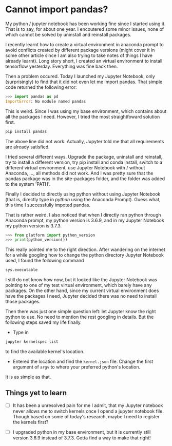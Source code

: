 # Cannot import pandas?

My python / jupyter notebook has been working fine since I started using it. That is to say, for
about one year. I encoutered some minor issues, none of which cannot be solved by
uninstall and reinstall packages.
  
I recently learnt how to create a virtual environment in anaconda prompt to avoid
conflicts created by different package versions (might cover it in some other
article since I am also trying to take notes of things I have already learnt). Long
story short, I created an virtual environment to install tensorflow yesterday. 
Everything was fine back then.

Then a problem occured. Today I launched my Jupyter Notebook, only (surprisingly) 
to find that it did not even let me import pandas. That simple code returned the 
following error:

```python
>>> import pandas as pd
ImportError: No module named pandas
```

This is weird. Since I was using my base environment, which contains about all the
packages I need. However, I tried the most straightfoward solution first.

```bash
pip install pandas
```
The above line did not work. Actually, Jupyter told me that all requirements are already 
satisfied. 

I tried several different ways. Upgrade the package, uninstall and reinstall, try 
to install a different version, try pip install and conda install, switch to a 
different virtual environment, use Jupyter Notebook with / without Anaconda, ..., 
all methods did not work. And I was pretty sure that the pandas package was in the 
site-packages folder, and the folder was added to the system 'PATH'.

Finally I decided to directly using python without using Jupyter Notebook (that is,
directly type in *python* using the Anaconda Prompt). Guess what, this time I 
successfully impoted pandas.

That is rather weird. I also noticed that when I directly ran python through 
Anaconda prompt, my python version is 3.6.9, and in my Jupyter Notebook my python 
version is 3.7.3.

```python
>>> from platform import python_version
>>> print(python_version())
```

This really pointed me to the right direction. After wandering on the internet for 
a while googling how to change the python directory Jupyter Notebook used, I found 
the following command

```bash
sys.executable
```

I still do not know how now, but it looked like the Jupyter Notebook was pointing 
to one of my test virtual environment, which barely have any packages. On the
other hand, since my current virtual environment does have the packages I need,
Jupyter decided there was no need to install those packages.

Then there was just one simple question left: let Jupyter know the right python to
use. No need to mention the rest googling in details. But the following steps saved
my life finally.

- Type in 
```bash
jupyter kernelspec list
```
to find the available kernel's location.

- Entered the location and find the `kernel.json` file. Change the first argument
  of `argv` to where your preferred python's location.

It is as simple as that. 

## Things yet to learn

- [ ] It has been a unresolved pain for me I admit, that my Jupyter notebook never
        allows me to switch kernels once I opend a jupyter notebook file. Though
        based on some of today's research, maybe I need to register the kernels first?

- [ ] I upgraded python in my base environment, but it is currently still version
        3.6.9 instead of 3.7.3. Gotta find a way to make that right!


